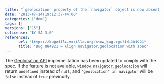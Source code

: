 ```yaml
---
title: "`geolocation` property of the `navigator` object is now absent if the API is disabled"
date: "2013-07-14T19:12:37-04:00"
categories: ["dom"]
tags: []
versions: ["25"]
cclicense: "BY-SA 3.0"
references:
    - url: "https://bugzilla.mozilla.org/show_bug.cgi?id=884921"
      title: "Bug 884921 – Align navigator.geolocation with spec"
---
```

The [Geolocation API](https://developer.mozilla.org/en-US/docs/WebAPI/Using_geolocation) implementation has been updated to comply with the spec. If the feature is not available, [`window.navigator.geolocation`](https://developer.mozilla.org/en-US/docs/Web/API/window.navigator.geolocation) will return `undefined` instead of `null`, and `"geolocation" in navigator` will be `false` instead of `true` previously.

